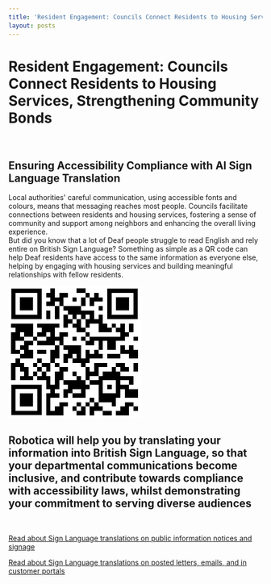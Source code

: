 ```yaml
---
title: 'Resident Engagement: Councils Connect Residents to Housing Services, Strengthening Community Bonds'
layout: posts
---
```


# Resident Engagement: Councils Connect Residents to Housing Services, Strengthening Community Bonds

![]()

## Ensuring Accessibility Compliance with AI Sign Language Translation

Local authorities' careful communication, using accessible fonts and colours, means that messaging reaches most people.  Councils facilitate connections between residents and housing services, fostering a sense of community and support among neighbors and enhancing the overall living experience.  
But did you know that a lot of Deaf people struggle to read English and rely entire on British Sign Language?
Something as simple as a QR code can help Deaf residents have access to the same information as everyone else, helping by engaging with housing services and building meaningful relationships with fellow residents.

![QR Code](/posts/images/qr-contact.png)

## Robotica will help you by translating your information into British Sign Language, so that your departmental communications become inclusive, and contribute towards compliance with accessibility laws, whilst demonstrating your commitment to serving diverse audiences

<br/>

[Read about Sign Language translations on public information notices and signage](/solutions/gazette)

[Read about Sign Language translations on posted letters, emails, and in customer portals](/solutions/correspondent)
